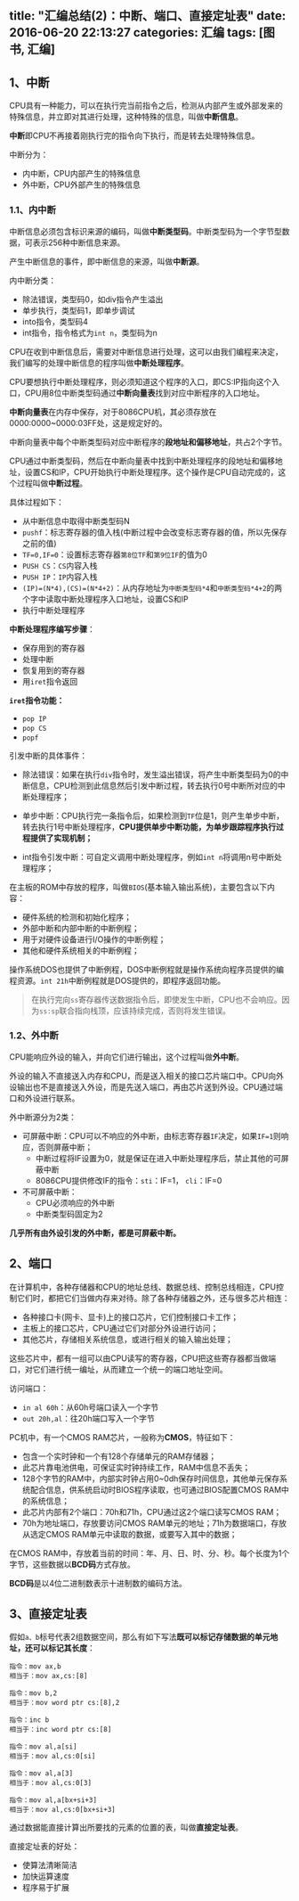 title: "汇编总结(2)：中断、端口、直接定址表"
date: 2016-06-20 22:13:27
categories: 汇编
tags: [图书, 汇编]
---

## 1、中断

CPU具有一种能力，可以在执行完当前指令之后，检测从内部产生或外部发来的特殊信息，并立即对其进行处理，这种特殊的信息，叫做**中断信息**。

**中断**即CPU不再接着刚执行完的指令向下执行，而是转去处理特殊信息。

中断分为：

- 内中断，CPU内部产生的特殊信息
- 外中断，CPU外部产生的特殊信息



### 1.1、内中断

中断信息必须包含标识来源的编码，叫做**中断类型码**。中断类型码为一个字节型数据，可表示256种中断信息来源。

产生中断信息的事件，即中断信息的来源，叫做**中断源**。

内中断分类：

- 除法错误，类型码0，如div指令产生溢出
- 单步执行，类型码1，即单步调试
- into指令，类型码4
- int指令，指令格式为`int n`，类型码为n

CPU在收到中断信息后，需要对中断信息进行处理，这可以由我们编程来决定，我们编写的处理中断信息的程序叫做**中断处理程序**。

CPU要想执行中断处理程序，则必须知道这个程序的入口，即CS:IP指向这个入口，CPU用8位中断类型码通过**中断向量表**找到对应中断程序的入口地址。

**中断向量表**在内存中保存，对于8086CPU机，其必须存放在0000:0000~0000:03FF处，这是规定好的。

中断向量表中每个中断类型码对应中断程序的**段地址和偏移地址**，共占2个字节。

CPU通过中断类型码，然后在中断向量表中找到中断处理程序的段地址和偏移地址，设置CS和IP，CPU开始执行中断处理程序。这个操作是CPU自动完成的，这个过程叫做**中断过程**。

具体过程如下：

- 从中断信息中取得中断类型码N
- `pushf`：标志寄存器的值入栈(中断过程中会改变标志寄存器的值，所以先保存之前的值)
- `TF=0,IF=0`：设置标志寄存器`第8位TF`和`第9位IF`的值为0
- `PUSH CS`：`CS`内容入栈
- `PUSH IP`：`IP`内容入栈
- `(IP)=(N*4),(CS)=(N*4+2)`：从内存地址为`中断类型码*4`和`中断类型码*4+2`的两个字中读取中断处理程序入口地址，设置CS和IP
- 执行中断处理程序

**中断处理程序编写步骤**：

- 保存用到的寄存器
- 处理中断
- 恢复用到的寄存器
- 用`iret`指令返回

**`iret`指令功能：**

- `pop IP`
- `pop CS`
- `popf`

引发中断的具体事件：

- 除法错误：如果在执行`div`指令时，发生溢出错误，将产生中断类型码为0的中断信息，CPU检测到此信息然后引发中断过程，转去执行0号中断所对应的中断处理程序；
- 单步中断：CPU执行完一条指令后，如果检测到`TF`位是1，则产生单步中断，转去执行1号中断处理程序，**CPU提供单步中断功能，为单步跟踪程序执行过程提供了实现机制；**


- int指令引发中断：可自定义调用中断处理程序，例如`int n`将调用n号中断处理程序；

在主板的ROM中存放的程序，叫做`BIOS`(基本输入输出系统)，主要包含以下内容：

- 硬件系统的检测和初始化程序；
- 外部中断和内部中断的中断例程；
- 用于对硬件设备进行I/O操作的中断例程；
- 其他和硬件系统相关的中断例程；

操作系统DOS也提供了中断例程，DOS中断例程就是操作系统向程序员提供的编程资源。`int 21h`中断例程就是DOS提供的，即程序返回功能。

> 在执行完向`ss`寄存器传送数据指令后，即使发生中断，CPU也不会响应。因为`ss:sp`联合指向栈顶，应该持续完成，否则将发生错误。

### 1.2、外中断

CPU能响应外设的输入，并向它们进行输出，这个过程叫做**外中断**。

外设的输入不直接送入内存和CPU，而是送入相关的接口芯片端口中。CPU向外设输出也不是直接送入外设，而是先送入端口，再由芯片送到外设。CPU通过端口和外设进行联系。

外中断源分为2类：

- 可屏蔽中断：CPU可以不响应的外中断，由标志寄存器`IF`决定，如果`IF=1`则响应，否则屏蔽中断；
  - 中断过程将IF设置为0，就是保证在进入中断处理程序后，禁止其他的可屏蔽中断
  - 8086CPU提供修改IF的指令：`sti`：IF=1， `cli`：IF=0
- 不可屏蔽中断：
  - CPU必须响应的外中断
  - 中断类型码固定为2

**几乎所有由外设引发的外中断，都是可屏蔽中断。**

<!-- more -->

## 2、端口

在计算机中，各种存储器和CPU的地址总线、数据总线、控制总线相连，CPU控制它们时，都把它们当做内存来对待。除了各种存储器之外，还与很多芯片相连：

- 各种接口卡(网卡、显卡)上的接口芯片，它们控制接口卡工作；
- 主板上的接口芯片，CPU通过它们对部分外设进行访问；
- 其他芯片，存储相关系统信息，或进行相关的输入输出处理；

这些芯片中，都有一组可以由CPU读写的寄存器，CPU把这些寄存器都当做端口，对它们进行统一编址，从而建立一个统一的端口地址空间。

访问端口：

- `in al 60h`：从60h号端口读入一个字节
- `out 20h,al`：往20h端口写入一个字节

PC机中，有一个CMOS RAM芯片，一般称为**CMOS**，特征如下：

- 包含一个实时钟和一个有128个存储单元的RAM存储器；
- 此芯片靠电池供电，可保证实时钟持续工作，RAM中信息不丢失；
- 128个字节的RAM中，内部实时钟占用0~0dh保存时间信息，其他单元保存系统配合信息，供系统启动时BIOS程序读取，也可通过BIOS配置CMOS RAM中的系统信息；
- 此芯片内部有2个端口：70h和71h，CPU通过这2个端口读写CMOS RAM；
- 70h为地址端口，存放要访问CMOS RAM单元的地址；71h为数据端口，存放从选定CMOS RAM单元中读取的数据，或要写入其中的数据；

在CMOS RAM中，存放着当前的时间：年、月、日、时、分、秒。每个长度为1个字节，这些数据以**BCD码**方式存放。

**BCD码**是以4位二进制数表示十进制数的编码方法。

## 3、直接定址表

假如`a、b`标号代表2组数据空间，那么有如下写法**既可以标记存储数据的单元地址，还可以标记其长度**：

```
指令：mov ax,b
相当于：mov ax,cs:[8]

指令：mov b,2
相当于：mov word ptr cs:[8],2

指令：inc b
相当于：inc word ptr cs:[8]

指令：mov al,a[si]
相当于：mov al,cs:0[si]

指令：mov al,a[3]
相当于：mov al,cs:0[3]

指令：mov al,a[bx+si+3]
相当于：mov al,cs:0[bx+si+3]
```

通过数据能直接计算出所要找的元素的位置的表，叫做**直接定址表**。

直接定址表的好处：

- 使算法清晰简洁
- 加快运算速度
- 程序易于扩展





